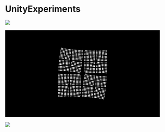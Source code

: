 # UnityExperiments

![](UnityExperiments-HDRP/img/gif_animation_004.gif)

![](UnityExperiments-Default/img/gif_animation_010.gif)

![](UnityExperiments-Default/img/gif_animation_008.gif)